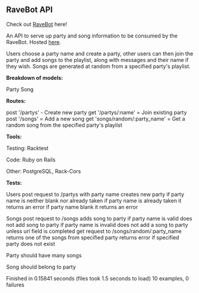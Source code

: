 ## RaveBot API

Check out [RaveBot](https://github.com/KyleMacPherson/RaveBot) here!

An API to serve up party and song information to be consumed by the RaveBot. Hosted [here](https://stormy-bastion-7671.herokuapp.com).

Users choose a party name and create a party, other users can then join the party and add songs to the playlist, along with messages and their name if they wish. Songs are generated at random from a specified party's playlist.

__Breakdown of models:__

Party
Song

__Routes:__

post '/partys' - Create new party
get '/partys/:name' = Join existing party
post '/songs' = Add a new song
get 'songs/random/:party_name' = Get a random song from the specified party's playlist

__Tools:__

Testing: Racktest

Code: Ruby on Rails

Other: PostgreSQL, Rack-Cors

__Tests:__

Users
  post request to /partys
    with party name
      creates new party if party name is neither blank nor already taken
      if party name is already taken it returns an error
      if party name blank it returns an error

Songs
  post request to /songs
    adds song to party if party name is valid
    does not add song to party if party name is invalid
    does not add a song to party unless url field is completed
  get request to /songs/random/:party_name
    returns one of the songs from specified party
    returns error if specified party does not exist

Party
  should have many songs

Song
  should belong to party

Finished in 0.15841 seconds (files took 1.5 seconds to load)
10 examples, 0 failures
